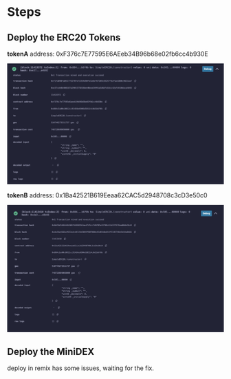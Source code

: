 # Steps

## Deploy the ERC20 Tokens

**tokenA** address: 0xF376c7E77595E6AEeb34B96b68e02fb6cc4b930E

![tokenA](./images/tokenA-deployed.png)

**tokenB** address: 0x1Ba42521B619Eeaa62CAC5d2948708c3cD3e50c0

![tokenB](./images/tokenB-deployed.png)

## Deploy the MiniDEX

deploy in remix has some issues, waiting for the fix.
